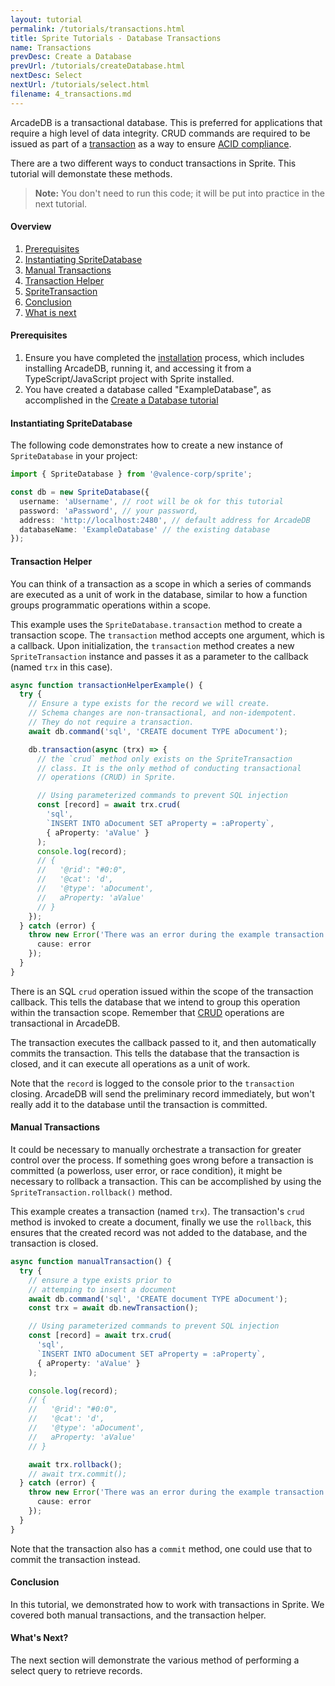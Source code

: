 ```yaml
---
layout: tutorial
permalink: /tutorials/transactions.html
title: Sprite Tutorials - Database Transactions
name: Transactions
prevDesc: Create a Database
prevUrl: /tutorials/createDatabase.html
nextDesc: Select
nextUrl: /tutorials/select.html
filename: 4_transactions.md
---
```


ArcadeDB is a transactional database. This is preferred for applications that require a high level of data integrity. CRUD commands are required to be issued as part of a [transaction](https://en.wikipedia.org/wiki/Database_transaction) as a way to ensure [ACID compliance](https://en.wikipedia.org/wiki/ACID).

There are a two different ways to conduct transactions in Sprite. This tutorial will demonstate these methods.

> **Note:** You don't need to run this code; it will be put into practice in the next tutorial.

#### Overview

1. [Prerequisites](#prerequisites)
2. [Instantiating SpriteDatabase](#instantiating-spritedatabase)
3. [Manual Transactions](#manual-transactions)
4. [Transaction Helper](#transaction-helper)
5. [SpriteTransaction](#spritetransaction)
6. [Conclusion](#conclusion)
7. [What is next](#next)

#### Prerequisites

1. Ensure you have completed the [installation](./installation.html) process, which includes installing ArcadeDB, running it, and accessing it from a TypeScript/JavaScript project with Sprite installed.
2. You have created a database called "ExampleDatabase", as accomplished in the [Create a Database tutorial](./createDatabase.html)

#### Instantiating SpriteDatabase

The following code demonstrates how to create a new instance of `SpriteDatabase` in your project:

```ts
import { SpriteDatabase } from '@valence-corp/sprite';

const db = new SpriteDatabase({
  username: 'aUsername', // root will be ok for this tutorial
  password: 'aPassword', // your password,
  address: 'http://localhost:2480', // default address for ArcadeDB
  databaseName: 'ExampleDatabase' // the existing database
});
```

#### Transaction Helper

You can think of a transaction as a scope in which a series of commands are executed as a unit of work in the database, similar to how a function groups programmatic operations within a scope.

This example uses the `SpriteDatabase.transaction` method to create a transaction scope. The `transaction` method accepts one argument, which is a callback. Upon initialization, the `transaction` method creates a new `SpriteTransaction` instance and passes it as a parameter to the callback (named `trx` in this case).

```ts
async function transactionHelperExample() {
  try {
    // Ensure a type exists for the record we will create.
    // Schema changes are non-transactional, and non-idempotent.
    // They do not require a transaction.
    await db.command('sql', 'CREATE document TYPE aDocument');

    db.transaction(async (trx) => {
      // the `crud` method only exists on the SpriteTransaction
      // class. It is the only method of conducting transactional
      // operations (CRUD) in Sprite.

      // Using parameterized commands to prevent SQL injection
      const [record] = await trx.crud(
        'sql',
        `INSERT INTO aDocument SET aProperty = :aProperty`,
        { aProperty: 'aValue' }
      );
      console.log(record);
      // {
      //   '@rid': "#0:0",
      //   '@cat': 'd',
      //   '@type': 'aDocument',
      //   aProperty: 'aValue'
      // }
    });
  } catch (error) {
    throw new Error('There was an error during the example transaction', {
      cause: error
    });
  }
}
```

There is an SQL `crud` operation issued within the scope of the transaction callback. This tells the database that we intend to group this operation within the transaction scope. Remember that [CRUD](https://en.wikipedia.org/wiki/Create,_read,_update_and_delete) operations are transactional in ArcadeDB.

The transaction executes the callback passed to it, and then automatically commits the transaction. This tells the database that the transaction is closed, and it can execute all operations as a unit of work.

Note that the `record` is logged to the console prior to the `transaction` closing. ArcadeDB will send the preliminary record immediately, but won't really add it to the database until the transaction is committed.

#### Manual Transactions

It could be necessary to manually orchestrate a transaction for greater control over the process. If something goes wrong before a transaction is committed (a powerloss, user error, or race condition), it might be necessary to rollback a transaction. This can be accomplished by using the `SpriteTransaction.rollback()` method.

This example creates a transaction (named `trx`). The transaction's `crud` method is invoked to create a document, finally we use the `rollback`, this ensures that the created record was not added to the database, and the transaction is closed.

```ts
async function manualTransaction() {
  try {
    // ensure a type exists prior to
    // attemping to insert a document
    await db.command('sql', 'CREATE document TYPE aDocument');
    const trx = await db.newTransaction();

    // Using parameterized commands to prevent SQL injection
    const [record] = await trx.crud(
      'sql',
      `INSERT INTO aDocument SET aProperty = :aProperty`,
      { aProperty: 'aValue' }
    );

    console.log(record);
    // {
    //   '@rid': "#0:0",
    //   '@cat': 'd',
    //   '@type': 'aDocument',
    //   aProperty: 'aValue'
    // }

    await trx.rollback();
    // await trx.commit();
  } catch (error) {
    throw new Error('There was an error during the example transaction', {
      cause: error
    });
  }
}
```

Note that the transaction also has a `commit` method, one could use that to commit the transaction instead.

#### Conclusion

In this tutorial, we demonstrated how to work with transactions in Sprite. We covered both manual transactions, and the transaction helper.

#### What's Next?

The next section will demonstrate the various method of performing a select query to retrieve records.

